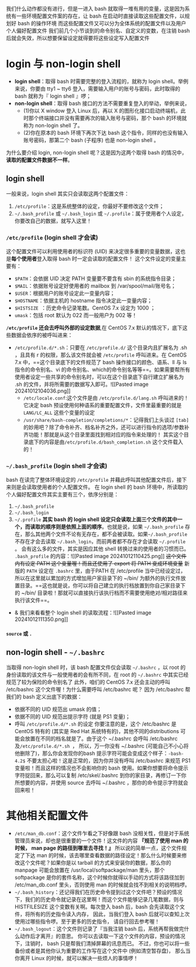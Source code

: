 我们什么动作都没有进行，但是一进入 bash 就取得一堆有用的变量，这是因为系统有一些环境配置文件案的存在，让 bash 在启动时直接读取这些配置文件，以规划好 bash 的操作环境
而这些配置文件又可以分为全体系统的配置文件以及用户个人偏好配置文件
我们前几个小节谈到的命令别名、自定义的变数，在注销 bash 后就会失效，所以想要保留设定就得要将这些设定写入配置文件
# login 与 non-login shell
- **login shell**：取得 bash 时需要完整的登入流程的，就称为 login shell。举例来说，你要由 tty1 ~ tty6 登入，需要输入用户的账号与密码，此时取得的 bash 就称为『 login shell 』啰；
- **non-login shell**：取得 bash 接口的方法不需要重复登入的举动，举例来说，
	- (1)你以 X window 登入 Linux 后，再以 X 的图形化接口启动终端机，此时那个终端接口并没有需要再次的输入账号与密码，那个 bash 的环境就称为 non-login shell 了。
	- (2)你在原本的 bash 环境下再次下达 bash 这个指令，同样的也没有输入账号密码，那第二个 bash (子程序) 也是 non-login shell 。

为什么要介绍 login, non-login shell 呢？这是因为这两个取得 bash 的情况中，**读取的配置文件数据不一样**。
## login shell
一般来说，login shell 其实只会读取这两个配置文件：
1. `/etc/profile`：这是系统整体的设定，你最好不要修改这个文件；
2. `~/.bash_profile` 或 `~/.bash_login` 或 `~/.profile`：属于使用者个人设定，你要改自己的数据，就写入这里！

### `/etc/profile` (login shell 才会读)
这个配置文件可以利用使用者的标识符 (UID) 来决定很多重要的变量数据，这也是**每个使用者**登入取得 bash 时一定会读取的配置文件！
这个文件设定的变量主要有：
- `$PATH`：会依据 UID 决定 PATH 变量要不要含有 sbin 的系统指令目录；
- `$MAIL`：依据账号设定好使用者的 mailbox 到 /var/spool/mail/账号名；
- `$USER`：根据用户的账号设定此一变量内容；
- `$HOSTNAME`：依据主机的 hostname 指令决定此一变量内容；
- `$HISTSIZE `：历史命令记录笔数。CentOS 7.x 设定为 1000 ；
- `umask`：包括 root 默认为 022 而一般用户为 002 等！

**`/etc/profile` 还会去呼叫外部的设定数据**,在 CentOS 7.x 默认的情况下，底下这些数据会依序的被呼叫进来：
-  `/etc/profile.d/*.sh`：只要在 `/etc/profile.d/` 这个目录内且扩展名为 .sh ，且具有 r 的权限，那么该文件就会被 `/etc/profile` 呼叫进来。在 CentOS 7.x 中，==这个目录底下的文件规范了 bash 操作接口的颜色、语系、ll 与 ls 指令的命令别名、vi 的命令别名、which的命令别名等等==。如果需要帮所有使用者设定一些共享的命令别名时，可以在这个目录底下自行建立扩展名为 .sh 的文件，并将所需要的数据写入即可。![[Pasted image 20241012104036.png]] 
	-  `/etc/locale.conf`:这个文件是由 `/etc/profile.d/lang.sh` 呼叫进来的！它决定 bash 预设使用何种语系的重要配置文件，文件里最重要的就是 `LANG/LC_ALL` 这些个变量的设定
	- `/usr/share/bash-completion/completions/*`：记得我们上头谈过 `[tab]` 的妙用吧？除了命令补齐、档名补齐之外，还可以进行指令的选项/参数补齐功能！那就是从这个目录里面找到相对应的指令来处理的！ 其实这个目录底下的内容是由`/etc/profile.d/bash_completion.sh` 这个文件载入的！
	
### `~/.bash_profile`  (login shell 才会读)
bash 在读完了整体环境设定的 `/etc/profile` 并藉此呼叫其他配置文件后，接下来则是会读取使用者的个人配置文件。 在 login shell 的 bash 环境中，所读取的个人偏好配置文件其实主要有三个，依序分别是：
1. `~/.bash_profile`
2. `~/.bash_login`
3. `~/.profile`
**其实 bash 的 login shell 设定只会读取上面三个文件的其中一个，而读取的顺序则是依照上面的顺序**。也就是说，如果 `~/.bash_profile` 存在，那么其他两个文件不论有无存在，都不会被读取。如果`~/.bash_profile` 不存在才会去读取 `~/.bash_login`，而前两者都不存在才会读取 `~/.profile` 。
会有这么多的文件，其实是因应其他 shell 转换过来的使用者的习惯而已。
`.bash_profile` 的内容：![[Pasted image 20241012110425.png]]
~~这个文件内有设定 PATH 这个变量喔！而且还使用了 export 将 PATH 变成环境变量~~
新版的 `PATH` 设定在 `.bashrc` 里，由于PATH 在 /etc/profile 当中已经设定过，所以在这里就以累加的方式增加用户家目录下的 ~/bin/ 为额外的执行文件放置目录。==这也就是说，你可以将自己建立的执行档放置到你自己家目录下的 ~/bin/ 目录啦！那就可以直接执行该执行档而不需要使用绝对/相对路径来执行该文件==。
- & 我们来看看整个 login shell 的读取流程：![[Pasted image 20241012111350.png]]
#### `source` 或 `.`
## non-login shell - `~/.bashrc`
当取得 non-login shell 时，该 bash 配置文件仅会读取 `~/.bashrc` ，以 root 的身份读取的该文件与一般使用者的会有所不同，在 root 的 `~/.bashrc` 中其实已经规范了较为保险的命令别名了
此外，咱们的 CentOS 7.x 还会主动的呼叫 /etc/bashrc 这个文件喔！为什么需要呼叫 /etc/bashrc 呢？ 因为 /etc/bashrc 帮我们的 bash 定义出底下的数据：
- 依据不同的 UID 规范出 umask 的值；
- 依据不同的 UID 规范出提示字符 (就是 PS1 变量)；
- 呼叫 `/etc/profile.d/*.sh` 的设定
你要注意的是，这个 /etc/bashrc 是 CentOS 特有的 (其实是 Red Hat 系统特有的)，其他不同的distributions 可能会放置在不同的档名就是了。由于这个 ~/.bashrc 会呼叫 /etc/bashrc 及`/etc/profile.d/*.sh `， 所以，万一你没有 ~/.bashrc (可能自己不小心将他删除了)，那么你会发现你的bash 提示字符可能会变成这个样子：`-bash-4.2$`
不要太担心啦！这是正常的，因为你并没有呼叫 /etc/bashrc 来规范 PS1 变量啦！而且这样的情况也不会影响你的 bash 使用。如果你想要将命令提示字符捉回来，那么可以复制 /etc/skel/.bashrc 到你的家目录，再修订一下你所想要的内容，并使用 source 去呼叫 ~/.bashrc ，那你的命令提示字符就会回来啦！
# 其他相关配置文件
- `/etc/man_db.conf`：这个文件乍看之下好像跟 bash 没相关性，但是对于系统管理员来说，却也是很重要的一个文件！这文件的内容 **『规范了使用 man 的时候， man page 的路径到哪里去寻找！』** 所以说的简单一点，这个文件规定了下达 man 的时候，该去哪里查看数据的路径设定！那么什么时候要来修改这个文件呢？如果你是以 tarball 的方式来安装你的数据，那么你的 manpage 可能会放置在 /usr/local/softpackage/man 里头，那个 softpackage 是你的套件名称，这个时候你就得以手动的方式将该路径加到 /etc/man_db.conf 里头，否则使用 man 的时候就会找不到相关的说明档啰。
- `~/.bash_history`：还记得我们在历史命令提到过这个文件吧？预设的情况下，我们的历史命令就记录在这里啊！而这个文件能够记录几笔数据，则与 HISTFILESIZE 这个变数有关啊。每次登入 bash 后，bash 会先读取这个文件，将所有的历史指令读入内存， 因此，当我们登入 bash 后就可以查知上次使用过哪些指令啰。至于更多的历史指令， 请自行回去参考喔！
- `~/.bash_logout`：这个文件则记录了『当我注销 bash 后，系统再帮我做完什么动作后才离开』的意思。 你可以去读取一下这个文件的内容，预设的情况下，注销时， bash 只是帮我们清掉屏幕的讯息而已。 不过，你也可以将一些备份或者是其他你认为重要的工作写在这个文件中 (例如清空暂存盘)， 那么当你离开 Linux 的时候，就可以解决一些烦人的事情啰！